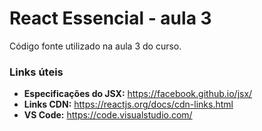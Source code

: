 # React Essencial - aula 3

Código fonte utilizado na aula 3 do curso.

### Links úteis

- **Especificações do JSX:** https://facebook.github.io/jsx/
- **Links CDN:** https://reactjs.org/docs/cdn-links.html
- **VS Code:** https://code.visualstudio.com/